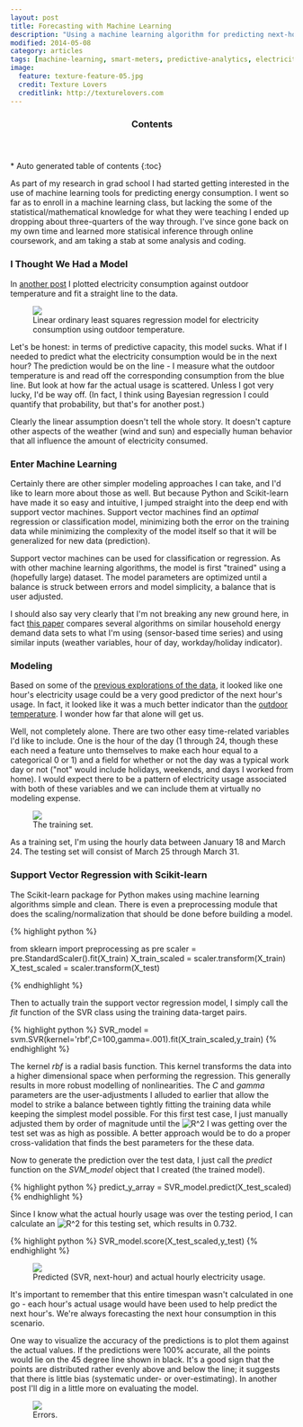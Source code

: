 ```yaml
---
layout: post
title: Forecasting with Machine Learning
description: "Using a machine learning algorithm for predicting next-hour electricity consumption."
modified: 2014-05-08
category: articles
tags: [machine-learning, smart-meters, predictive-analytics, electricity, demand-side, support-vector-machine]
image:
  feature: texture-feature-05.jpg
  credit: Texture Lovers
  creditlink: http://texturelovers.com
---
```


<section id="table-of-contents" class="toc">
  <header>
    <h3>Contents</h3>
  </header>
<div id="drawer" markdown="1">
*  Auto generated table of contents
{:toc}
</div>
</section><!-- /#table-of-contents -->

As part of my research in grad school I had started getting interested in the use of machine learning tools for predicting energy consumption.  I went so far as to enroll in a machine learning class, but lacking the some of the statistical/mathematical knowledge for what they were teaching I ended up dropping about three-quarters of the way through.  I've since gone back on my own time and learned more statisical inference through online coursework, and am taking a stab at some analysis and coding.

### I Thought We Had a Model

In <a href="{{ site.url }}/articles/Energy-Use-and-Weather/">another post</a> I plotted electricity consumption against outdoor temperature and fit a straight line to the data.  

<figure>
  <a href="{{ site.url }}/images/Elec_and_Temp_OLS.png"><img src="{{ site.url }}/images/Elec_and_Temp_OLS.png"></a>
  <figcaption>Linear ordinary least squares regression model for electricity consumption using outdoor temperature.</figcaption>
</figure>

Let's be honest: in terms of predictive capacity, this model sucks.  What if I needed to predict what the electricity consumption would be in the next hour?  The prediction would be on the line - I measure what the outdoor temperature is and read off the corresponding consumption from the blue line.  But look at how far the actual usage is scattered.  Unless I got very lucky, I'd be way off.  (In fact, I think using Bayesian regression I could quantify that probability, but that's for another post.)

Clearly the linear assumption doesn't tell the whole story.  It doesn't capture other aspects of the weather (wind and sun) and especially human behavior that all influence the amount of electricity consumed.  

### Enter Machine Learning

Certainly there are other simpler modeling approaches I can take, and I'd like to learn more about those as well.  But because Python and Scikit-learn have made it so easy and intuitive, I jumped straight into the deep end with support vector machines.  Support vector machines find an *optimal* regression or classification model, minimizing both the error on the training data while minimizing the complexity of the model itself so that it will be generalized for new data (prediction).

Support vector machines can be used for classification or regression.  As with other machine learning algorithms, the model is first "trained" using a (hopefully large) dataset.  The model parameters are optimized until a balance is struck between errors and model simplicity, a balance that is user adjusted.

I should also say very clearly that I'm not breaking any new ground here, in fact <a href='http://web.eecs.utk.edu/~leparker/publications/Energy-Buildings-2012.pdf'>this paper</a> compares several algorithms on similar household energy demand data sets to what I'm using (sensor-based time series) and using similar inputs (weather variables, hour of day, workday/holiday indicator).

### Modeling

Based on some of the <a href='{{ site.url }}/articles/Autocorrelation'>previous explorations of the data</a>, it looked like one hour's electricity usage could be a very good predictor of the next hour's usage.  In fact, it looked like it was a much better indicator than the <a href='{{ site.url }}/articles/Energy-Use-and-Weather'>outdoor temperature</a>.  I wonder how far that alone will get us.

Well, not completely alone.  There are two other easy time-related variables I'd like to include.  One is the hour of the day (1 through 24, though these each need a feature unto themselves to make each hour equal to a categorical 0 or 1) and a field for whether or not the day was a typical work day or not ("not" would include holidays, weekends, and days I worked from home).  I would expect there to be a pattern of electricity usage associated with both of these variables and we can include them at virtually no modeling expense.

<figure>
  <a href="{{ site.url }}/images/SVM_training_set.png"><img src="{{ site.url }}/images/SVM_training_set.png"></a>
  <figcaption>The training set.</figcaption>
</figure>

As a training set, I'm using the hourly data between January 18 and March 24.  The testing set will consist of March 25 through March 31.

### Support Vector Regression with Scikit-learn

The Scikit-learn package for Python makes using machine learning algorithms simple and clean.  There is even a preprocessing module that does the scaling/normalization that should be done before building a model.

{% highlight python %}

from sklearn import preprocessing as pre
scaler = pre.StandardScaler().fit(X_train)
X_train_scaled = scaler.transform(X_train)
X_test_scaled = scaler.transform(X_test)

{% endhighlight %}

Then to actually train the support vector regression model, I simply call the *fit* function of the SVR class using the training data-target pairs.

{% highlight python %}
SVR_model = svm.SVR(kernel='rbf',C=100,gamma=.001).fit(X_train_scaled,y_train)
{% endhighlight %}

The kernel *rbf* is a radial basis function.  This kernel transforms the data into a higher dimensional space when performing the regression.  This generally results in more robust modelling of nonlinearities.  The *C* and *gamma* parameters are the user-adjustments I alluded to earlier that allow the model to strike a balance between tightly fitting the training data while keeping the simplest model possible.  For this first test case, I just manually adjusted them by order of magnitude until the <img src="http://latex.codecogs.com/png.latex?R^2" alt="R^2">  I was getting over the test set was as high as possible.  A better approach would be to do a proper cross-validation that finds the best parameters for the these data.

Now to generate the prediction over the test data, I just call the *predict* function on the *SVM_model* object that I created (the trained model).

{% highlight python %}
predict_y_array = SVR_model.predict(X_test_scaled)
{% endhighlight %}

Since I know what the actual hourly usage was over the testing period, I can calculate an <img src="http://latex.codecogs.com/png.latex?R^2" alt="R^2"> for this testing set, which results in 0.732.

{% highlight python %}
SVR_model.score(X_test_scaled,y_test)
{% endhighlight %}

<figure>
  <a href="{{ site.url }}/images/SVM_predict_TS.png"><img src="{{ site.url }}/images/SVM_predict_TS.png"></a>
  <figcaption>Predicted (SVR, next-hour) and actual hourly electricity usage.</figcaption>
</figure>

It's important to remember that this entire timespan wasn't calculated in one go - each hour's actual usage would have been used to help predict the next hour's.  We're always forecasting the next hour consumption in this scenario.

One way to visualize the accuracy of the predictions is to plot them against the actual values.  If the predictions were 100% accurate, all the points would lie on the 45 degree line shown in black.  It's a good sign that the points are distributed rather evenly above and below the line; it suggests that there is little bias (systematic under- or over-estimating).  In another post I'll dig in a little more on evaluating the model.

<figure>
  <a href="{{ site.url }}/images/SVM_plot_errors.png"><img src="{{ site.url }}/images/SVM_plot_errors.png"></a>
  <figcaption>Errors.</figcaption>
</figure>



